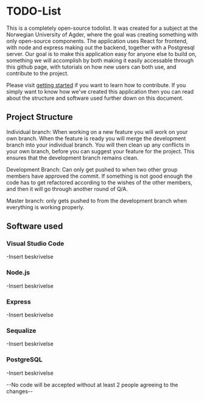 # TODO-List
This is a completely open-source todolist. It was created for a subject at the Norwegian University of Agder, where the goal was creating something with only open-source components. The application uses React for frontend, with node and express making out the backend, together with a Postgresql server. Our goal is to make this application easy for anyone else to build on, something we will accomplish by both making it easily accessable through this github page, with tutorials on how new users can both use, and contribute to the project. 

Please visit [getting started](https://github.com/EliasBN/todo/blob/elias/guides/gettingstarted.md) if you want to learn how to contribute. If you simply want to know how we've created this application then you can read about the structure and software used further down on this document. 




## Project Structure



Individual branch: When working on a new feature you will work on your own branch. When the feature is ready you will merge the development branch into your individual branch. You will then clean up any conflicts in your own branch, before you can suggest your feature for the project. This ensures that the development branch remains clean. 

Development Branch: Can only get pushed to when two other group members have approved the commit. If something is not good enough the code has to get refactored according to the wishes of the other members, and then it will go through another round of Q/A. 

Master branch: only gets pushed to from the development branch when everything is working properly.

## Software used


### Visual Studio Code
-Insert beskrivelse

### Node.js
-Insert beskrivelse

### Express
-Insert beskrivelse

### Sequalize
-Insert beskrivelse

### PostgreSQL
-Insert beskrivelse

--No code will be accepted without at least 2 people agreeing to the changes--
